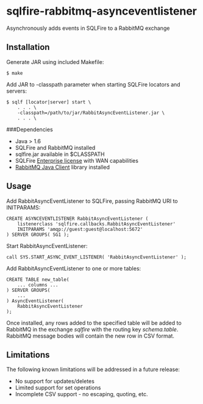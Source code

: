sqlfire-rabbitmq-asynceventlistener
===================================

Asynchronously adds events in SQLFire to a RabbitMQ exchange

Installation
------------

Generate JAR using included Makefile:
    
    $ make

Add JAR to -classpath parameter when starting SQLFire locators and servers:

    $ sqlf [locator|server] start \
        . . . \
        -classpath=/path/to/jar/RabbitAsyncEventListener.jar \
        . . . \

###Dependencies

- Java > 1.6
- SQLFire and RabbitMQ installed
- sqlfire.jar available in $CLASSPATH
- SQLFire [Enterprise license](http://www.vmware.com/products/application-platform/vfabric-sqlfire/buy.html) with WAN capabilities
- [RabbitMQ Java Client](http://www.rabbitmq.com/java-client.html) library installed

Usage
-----

Add RabbitAsyncEventListener to SQLFire, passing RabbitMQ URI to INITPARAMS:

    CREATE ASYNCEVENTLISTENER RabbitAsyncEventListener (
        listenerclass 'sqlfire.callbacks.RabbitAsyncEventListener'
        INITPARAMS 'amqp://guest:guest@localhost:5672'
    ) SERVER GROUPS( SG1 );


Start RabbitAsyncEventListener:

    call SYS.START_ASYNC_EVENT_LISTENER( 'RabbitAsyncEventListener' );

Add RabbitAsyncEventListener to one or more tables:

    CREATE TABLE new_table(
        ... columns ...
    ) SERVER GROUPS(
        ...
    ) AsyncEventListener(
        RabbitAsyncEventListener
    );

Once installed, any rows added to the specified table will be added to RabbitMQ in the exchange *sqlfire* with the routing key *schema.table*.  RabbitMQ message bodies will contain the new row in CSV format.

Limitations
-----------

The following known limitations will be addressed in a future release:
- No support for updates/deletes
- Limited support for set operations
- Incomplete CSV support - no escaping, quoting, etc.
